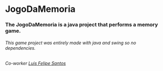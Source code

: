 # JogoDaMemoria
### The JogoDaMemoria is a java project that performs a memory game.

###### This game project was entirely made with java and swing so no dependencies.
###### Co-worker [Luis Felipe Santos](https://github.com/luisfelipesantos)
